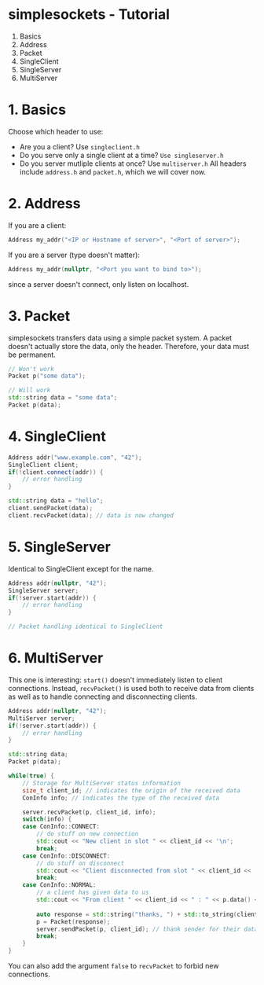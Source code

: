 # simplesockets - Tutorial

1. Basics
2. Address
3. Packet
4. SingleClient
5. SingleServer
6. MultiServer
   
# 1. Basics
Choose which header to use:
- Are you a client? Use `singleclient.h`
- Do you serve only a single client at a time? `Use singleserver.h`
- Do you server mutliple clients at once? Use `multiserver.h`
All headers include `address.h` and `packet.h`, which we will cover now.

# 2. Address
If you are a client:
```C++
Address my_addr("<IP or Hostname of server>", "<Port of server>");
```
If you are a server (type doesn't matter):
```C++
Address my_addr(nullptr, "<Port you want to bind to>");
```
since a server doesn't connect, only listen on localhost.

# 3. Packet
simplesockets transfers data using a simple packet system.
A packet doesn't actually store the data, only the header.
Therefore, your data must be permanent.
```C++
// Won't work
Packet p("some data");

// Will work
std::string data = "some data";
Packet p(data);
```

# 4. SingleClient
```C++
Address addr("www.example.com", "42");
SingleClient client;
if(!client.connect(addr)) {
	// error handling
}

std::string data = "hello";
client.sendPacket(data);
client.recvPacket(data); // data is now changed
```

# 5. SingleServer
Identical to SingleClient except for the name.
```C++
Address addr(nullptr, "42");
SingleServer server;
if(!server.start(addr)) {
	// error handling	
}

// Packet handling identical to SingleClient
```

# 6. MultiServer
This one is interesting: `start()` doesn't immediately listen to client connections.
Instead, `recvPacket()` is used both to receive data from clients as well as to handle connecting and disconnecting clients.
```C++
Address addr(nullptr, "42");
MultiServer server;
if(!server.start(addr)) {
	// error handling
}

std::string data;
Packet p(data);

while(true) {
	// Storage for MultiServer status information
	size_t client_id; // indicates the origin of the received data
	ConInfo info; // indicates the type of the received data

	server.recvPacket(p, client_id, info);
	switch(info) {
	case ConInfo::CONNECT:
		// do stuff on new connection
		std::cout << "New client in slot " << client_id << '\n';
		break;
	case ConInfo::DISCONNECT:
		// do stuff on disconnect
		std::cout << "Client disconnected from slot " << client_id << '\n';
		break;
	case ConInfo::NORMAL:
		// a client has given data to us
		std::cout << "From client " << client_id << " : " << p.data() << '\n';
		
		auto response = std::string("thanks, ") + std::to_string(client_id);
		p = Packet(response);
		server.sendPacket(p, client_id); // thank sender for their data
		break;
	}
}
```
You can also add the argument `false` to `recvPacket` to forbid new connections.
